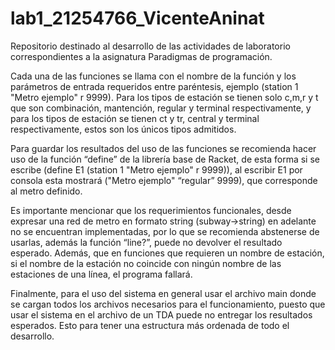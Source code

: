 # lab1_21254766_VicenteAninat
Repositorio destinado al desarrollo de las actividades de laboratorio correspondientes a la asignatura Paradigmas de programación.

Cada una de las funciones se llama con el nombre de la función y los parámetros de entrada requeridos entre paréntesis, ejemplo (station 1 "Metro ejemplo" r 9999). Para los tipos de estación se tienen solo c,m,r y t que son combinación, mantención, regular y terminal respectivamente, y para los tipos de estación se tienen ct y tr, central y terminal respectivamente, estos son los únicos tipos admitidos.

Para guardar los resultados del uso de las funciones se recomienda hacer uso de la función “define” de la librería base de Racket, de esta forma si se escribe (define E1 (station 1 "Metro ejemplo" r 9999)), al escribir E1 por consola esta mostrará ("Metro ejemplo" “regular” 9999), que corresponde al metro definido.

Es importante mencionar que los requerimientos funcionales, desde expresar una red de metro en formato string (subway->string) en adelante no se encuentran implementadas, por lo que se recomienda abstenerse de usarlas, además la función “line?”, puede no devolver el resultado esperado. Además, que en funciones que requieren un nombre de estación, si el nombre
de la estación no coincide con ningún nombre de las estaciones de una línea, el programa fallará.

Finalmente, para el uso del sistema en general usar el archivo main donde se cargan todos los archivos necesarios para el funcionamiento, puesto que usar el sistema en el archivo de un TDA puede no entregar los resultados esperados. Esto para tener una estructura más ordenada de todo el desarrollo.
